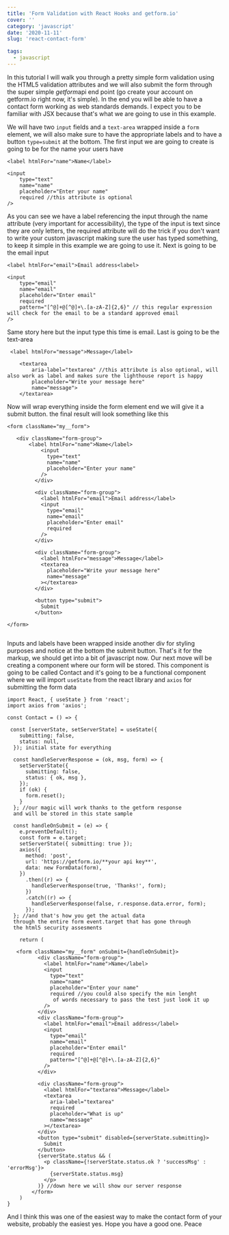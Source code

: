 ```yaml
---
title: 'Form Validation with React Hooks and getform.io'
cover: ''
category: 'javascript'
date: '2020-11-11'
slug: 'react-contact-form'

tags:
  - javascript
---
```


In this tutorial I will walk you through a pretty simple form validation using the HTML5 validation attributes and we will also submit the form through the super simple <em>getform</em>api end point (go create your account on getform.io right now, it's simple). In the end you will be able to have a contact form working as web standards demands. I expect you to be familiar with JSX because that's what we are going to use in this example.

We will have two `input` fields and a `text-area` wrapped inside a `form` element,
we will also make sure to have the appropriate labels and to have a button `type=submit` at the bottom. The first input we are going to create is going to be for the name your users have

```
<label htmlFor="name">Name</label>

<input
    type="text"
    name="name"
    placeholder="Enter your name"
    required //this attribute is optional
/>

```

As you can see we have a label referencing the input through the name attribute (very important for accessibility), the type of the input is text since they are only letters, the required attribute will do the trick if you don't want to write your custom javascript making sure the user has typed something, to keep it simple in this example we are going to use it. Next is going to be the email input

```
<label htmlFor="email">Email address<label>

<input
    type="email"
    name="email"
    placeholder="Enter email"
    required
    pattern="[^@]+@[^@]+\.[a-zA-Z]{2,6}" // this regular expression will check for the email to be a standard approved email
/>

```

Same story here but the input type this time is email. Last is going to be the text-area

```
 <label htmlFor="message">Message</label>

    <textarea
        aria-label="textarea" //this attribute is also optional, will also work as label and makes sure the lighthouse report is happy
        placeholder="Write your message here"
        name="message">
    </textarea>

```

Now will wrap everything inside the form element end we will give it a submit button. the final result will look something like this

```
<form className="my__form">

   <div className="form-group">
       <label htmlFor="name">Name</label>
           <input
             type="text"
             name="name"
             placeholder="Enter your name"
           />
         </div>

         <div className="form-group">
           <label htmlFor="email">Email address</label>
           <input
             type="email"
             name="email"
             placeholder="Enter email"
             required
           />
         </div>

         <div className="form-group">
           <label htmlFor="message">Message</label>
           <textarea
             placeholder="Write your message here"
             name="message"
           ></textarea>
         </div>

         <button type="submit">
           Submit
         </button>

</form>


```

Inputs and labels have been wrapped inside another div for styling purposes and notice at the bottom the submit button. That's it for the markup, we should get into a bit of javascript now. Our next move will be creating a component where our form will be stored. This component is going to be called Contact and it's going to be a functional component where we will
import `useState` from the react library and `axios` for submitting the form data

```
import React, { useState } from 'react';
import axios from 'axios';

const Contact = () => {

 const [serverState, setServerState] = useState({
    submitting: false,
    status: null,
  }); initial state for everything

  const handleServerResponse = (ok, msg, form) => {
    setServerState({
      submitting: false,
      status: { ok, msg },
    });
    if (ok) {
      form.reset();
    }
  }; //our magic will work thanks to the getform response
  and will be stored in this state sample

  const handleOnSubmit = (e) => {
    e.preventDefault();
    const form = e.target;
    setServerState({ submitting: true });
    axios({
      method: 'post',
      url: 'https://getform.io/**your api key**',
      data: new FormData(form),
    })
      .then((r) => {
        handleServerResponse(true, 'Thanks!', form);
      })
      .catch((r) => {
        handleServerResponse(false, r.response.data.error, form);
      });
  }; //and that's how you get the actual data
  through the entire form event.target that has gone through
  the html5 security assesments

    return (

   <form className="my__form" onSubmit={handleOnSubmit}>
          <div className="form-group">
            <label htmlFor="name">Name</label>
            <input
              type="text"
              name="name"
              placeholder="Enter your name"
              required //you could also specify the min lenght
               of words necessary to pass the test just look it up
            />
          </div>
          <div className="form-group">
            <label htmlFor="email">Email address</label>
            <input
              type="email"
              name="email"
              placeholder="Enter email"
              required
              pattern="[^@]+@[^@]+\.[a-zA-Z]{2,6}"
            />
          </div>

          <div className="form-group">
            <label htmlFor="textarea">Message</label>
            <textarea
              aria-label="textarea"
              required
              placeholder="What is up"
              name="message"
            ></textarea>
          </div>
          <button type="submit" disabled={serverState.submitting}>
            Submit
          </button>
          {serverState.status && (
            <p className={!serverState.status.ok ? 'successMsg' : 'errorMsg'}>
              {serverState.status.msg}
            </p>
          )} //down here we will show our server response
        </form>
    )
}

```

And I think this was one of the easiest way to make the contact form of your website, probably the easiest yes. Hope you have a good one. Peace

